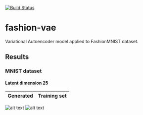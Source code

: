 [![Build Status](https://app.travis-ci.com/soerenberg/fashion-vae.svg?token=hpcdeWX5ho5Gtj7Nsa3k&branch=main)](https://app.travis-ci.com/soerenberg/fashion-vae)

# fashion-vae
Variational Autoencoder model applied to FashionMNIST dataset.


## Results

### MNIST dataset

#### Latent dimension 25

Generated | Training set
--- | ---
![alt text](https://github.com/soerenberg/variational-autoencoder/images/mnist_latent_dim_25/image_00_step_00000097.png "Image generated from VAE") ![alt text](https://github.com/soerenberg/variational-autoencoder/images/mnist_latent_dim_25/train_image_closest_to_0_label_0.png "Image from training set")
